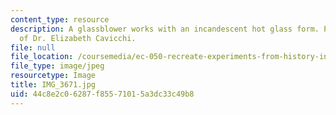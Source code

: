```yaml
---
content_type: resource
description: A glassblower works with an incandescent hot glass form. Photo courtesy
  of Dr. Elizabeth Cavicchi.
file: null
file_location: /coursemedia/ec-050-recreate-experiments-from-history-inform-the-future-from-the-past-galileo-january-iap-2010/44c8e2c06287f85571015a3dc33c49b8_IMG_3671.jpg
file_type: image/jpeg
resourcetype: Image
title: IMG_3671.jpg
uid: 44c8e2c0-6287-f855-7101-5a3dc33c49b8
---
```


